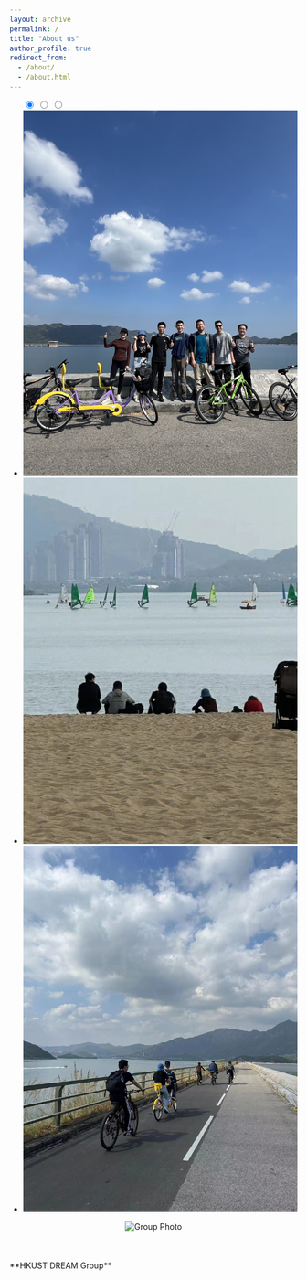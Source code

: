 ```yaml
---
layout: archive
permalink: /
title: "About us"
author_profile: true
redirect_from: 
  - /about/
  - /about.html
---
```


<head>
  <meta charset="UTF-8">
  <title>CodePen - CSS Carousel</title>
  <link rel='stylesheet' href='https://cdnjs.cloudflare.com/ajax/libs/font-awesome/5.14.0/css/all.min.css'><link rel="stylesheet" href="./style.css">

</head>
<body>
<!-- partial:index.partial.html -->
<ul class="slides">
  <input type="radio" id="control-1" name="control" checked>
  <input type="radio" id="control-2" name="control">
  <input type="radio" id="control-3" name="control">
  
  <!--  Left/Right Button  -->
  <div class="navigator slide-1">
    <label for="control-3">
      <i class="fas fa-chevron-left"></i>
    </label>
    <label for="control-2">
      <i class="fas fa-chevron-right"></i>
    </label>
  </div>
  
  <div class="navigator slide-2">
    <label for="control-1">
      <i class="fas fa-chevron-left"></i>
    </label>
    <label for="control-3">
      <i class="fas fa-chevron-right"></i>
    </label>
  </div>
  
  <div class="navigator slide-3">
    <label for="control-2">
      <i class="fas fa-chevron-left"></i>
    </label>
    <label for="control-1">
      <i class="fas fa-chevron-right"></i>
    </label>
  </div>
  <!--  /Left/Right Button  -->
  
  <li class="slide"><img src="/images/biking1.jpg" alt="biking"></li>
  <li class="slide"><img src="/images/biking2.jpg" alt="biking"></li>
  <li class="slide"><img src="/images/biking3.jpg" alt="biking"></li>
  
  <div class="controls-visible">
    <label for="control-1"></label>
    <label for="control-2"></label>
    <label for="control-3"></label>
  </div>
</ul>
<!-- partial -->
  
</body>

<center>
  <img title="Group Photo" src="/images/group1.jpg" width="80%">
  <br/><br/>
</center>
<br/><br/>
**HKUST DREAM Group**
